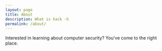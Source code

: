 ```yaml
---
layout: page
title: About
description: What is hack -h
permalink: /about/
---
```


Interested in learning about computer security? You've come to the right place. 
